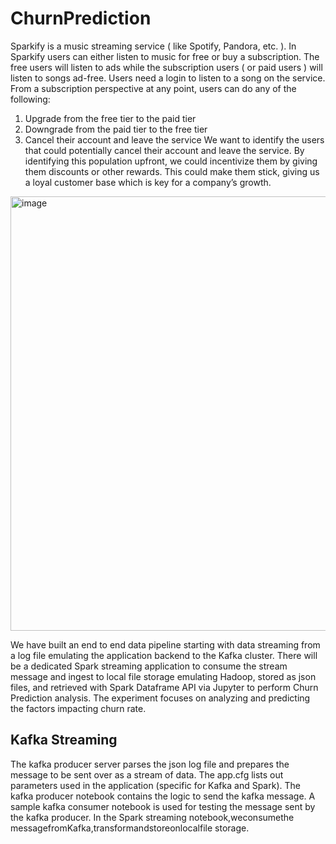 # ChurnPrediction

Sparkify is a music streaming service ( like Spotify, Pandora, etc. ). In Sparkify users can either listen to music for free or buy a subscription. The free users will listen to ads while the subscription users ( or paid users ) will listen to songs ad-free. Users need a login to listen to a song on the service.
From a subscription perspective at any point, users can do any of the following: 
1. Upgrade from the free tier to the paid tier
2. Downgrade from the paid tier to the free tier
3. Cancel their account and leave the service
We want to identify the users that could potentially cancel their account and leave the service. By identifying this population upfront, we could incentivize them by giving them discounts or other rewards. This could make them stick, giving us a loyal customer base which is key for a company’s growth.

<img width="695" alt="image" src="https://user-images.githubusercontent.com/58876667/212476880-630b6f8e-78e9-4942-8785-1362912b6fef.png">

We have built an end to end data pipeline starting with data streaming from a log file emulating the application backend to the Kafka cluster. There will be a dedicated Spark streaming application to consume the stream message and ingest to local file storage emulating Hadoop, stored as json files, and retrieved with Spark Dataframe API via Jupyter to perform Churn Prediction analysis. The experiment focuses on analyzing and predicting the factors impacting churn rate.

## Kafka Streaming

The kafka producer server parses the json log file and prepares the message to be sent over as a stream of data. The app.cfg lists out parameters used in the application (specific for Kafka and Spark). The kafka producer notebook contains the logic to send the kafka message. A sample kafka consumer notebook is used for testing the message sent by the kafka producer. In the Spark streaming notebook,weconsumethe messagefromKafka,transformandstoreonlocalfile storage.
